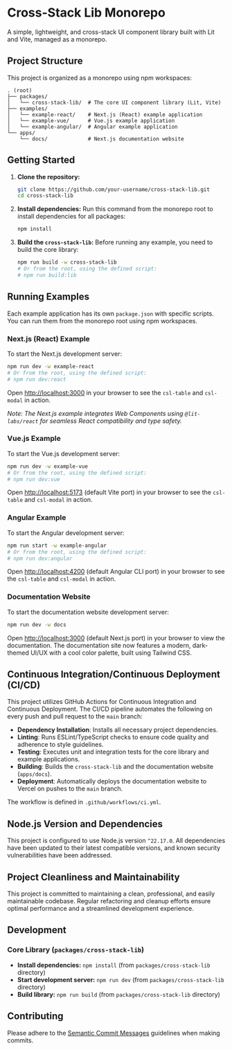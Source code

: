 # Cross-Stack Lib Monorepo

A simple, lightweight, and cross-stack UI component library built with Lit and Vite, managed as a monorepo.

## Project Structure

This project is organized as a monorepo using npm workspaces:

```
. (root)
├── packages/
│   └── cross-stack-lib/  # The core UI component library (Lit, Vite)
├── examples/
│   └── example-react/    # Next.js (React) example application
│   └── example-vue/      # Vue.js example application
│   └── example-angular/  # Angular example application
└── apps/
    └── docs/             # Next.js documentation website
```

## Getting Started

1.  **Clone the repository:**
    ```bash
    git clone https://github.com/your-username/cross-stack-lib.git
    cd cross-stack-lib
    ```

2.  **Install dependencies:**
    Run this command from the monorepo root to install dependencies for all packages:
    ```bash
    npm install
    ```

3.  **Build the `cross-stack-lib`:**
    Before running any example, you need to build the core library:
    ```bash
    npm run build -w cross-stack-lib
    # Or from the root, using the defined script:
    # npm run build:lib
    ```

## Running Examples

Each example application has its own `package.json` with specific scripts. You can run them from the monorepo root using npm workspaces.

### Next.js (React) Example

To start the Next.js development server:

```bash
npm run dev -w example-react
# Or from the root, using the defined script:
# npm run dev:react
```

Open [http://localhost:3000](http://localhost:3000) in your browser to see the `csl-table` and `csl-modal` in action.

*Note: The Next.js example integrates Web Components using `@lit-labs/react` for seamless React compatibility and type safety.*

### Vue.js Example

To start the Vue.js development server:

```bash
npm run dev -w example-vue
# Or from the root, using the defined script:
# npm run dev:vue
```

Open [http://localhost:5173](http://localhost:5173) (default Vite port) in your browser to see the `csl-table` and `csl-modal` in action.

### Angular Example

To start the Angular development server:

```bash
npm run start -w example-angular
# Or from the root, using the defined script:
# npm run dev:angular
```

Open [http://localhost:4200](http://localhost:4200) (default Angular CLI port) in your browser to see the `csl-table` and `csl-modal` in action.

### Documentation Website

To start the documentation website development server:

```bash
npm run dev -w docs
```

Open [http://localhost:3000](http://localhost:3000) (default Next.js port) in your browser to view the documentation. The documentation site now features a modern, dark-themed UI/UX with a cool color palette, built using Tailwind CSS.

## Continuous Integration/Continuous Deployment (CI/CD)

This project utilizes GitHub Actions for Continuous Integration and Continuous Deployment. The CI/CD pipeline automates the following on every push and pull request to the `main` branch:

- **Dependency Installation**: Installs all necessary project dependencies.
- **Linting**: Runs ESLint/TypeScript checks to ensure code quality and adherence to style guidelines.
- **Testing**: Executes unit and integration tests for the core library and example applications.
- **Building**: Builds the `cross-stack-lib` and the documentation website (`apps/docs`).
- **Deployment**: Automatically deploys the documentation website to Vercel on pushes to the `main` branch.

The workflow is defined in `.github/workflows/ci.yml`.

## Node.js Version and Dependencies

This project is configured to use Node.js version `^22.17.0`. All dependencies have been updated to their latest compatible versions, and known security vulnerabilities have been addressed.

## Project Cleanliness and Maintainability

This project is committed to maintaining a clean, professional, and easily maintainable codebase. Regular refactoring and cleanup efforts ensure optimal performance and a streamlined development experience.

## Development

### Core Library (`packages/cross-stack-lib`)

-   **Install dependencies:** `npm install` (from `packages/cross-stack-lib` directory)
-   **Start development server:** `npm run dev` (from `packages/cross-stack-lib` directory)
-   **Build library:** `npm run build` (from `packages/cross-stack-lib` directory)

## Contributing

Please adhere to the [Semantic Commit Messages](#4-aturan-commit-semantic-commits) guidelines when making commits.


